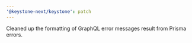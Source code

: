 ```yaml
---
'@keystone-next/keystone': patch
---
```


Cleaned up the formatting of GraphQL error messages result from Prisma errors.
